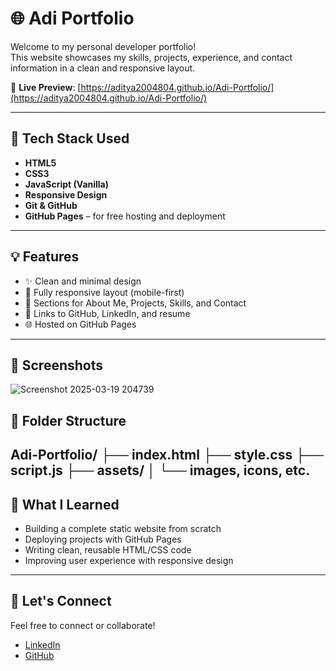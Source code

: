 # 🌐 Adi Portfolio

Welcome to my personal developer portfolio!  
This website showcases my skills, projects, experience, and contact information in a clean and responsive layout.

🔗 **Live Preview**: [https://aditya2004804.github.io/Adi-Portfolio/](https://aditya2004804.github.io/Adi-Portfolio/)

---

## 🚀 Tech Stack Used

- **HTML5**
- **CSS3**
- **JavaScript (Vanilla)**
- **Responsive Design**
- **Git & GitHub**
- **GitHub Pages** – for free hosting and deployment

---

## 💡 Features

- ✨ Clean and minimal design  
- 📱 Fully responsive layout (mobile-first)  
- 💼 Sections for About Me, Projects, Skills, and Contact  
- 🔗 Links to GitHub, LinkedIn, and resume  
- 🌐 Hosted on GitHub Pages

---

## 📸 Screenshots

![Screenshot 2025-03-19 204739](https://github.com/user-attachments/assets/06365ac7-7b85-4aff-93cf-3d28f6785d98)


## 📁 Folder Structure

Adi-Portfolio/ ├── index.html ├── style.css ├── script.js ├── assets/ │ └── images, icons, etc.
---

## 🧠 What I Learned

- Building a complete static website from scratch  
- Deploying projects with GitHub Pages  
- Writing clean, reusable HTML/CSS code  
- Improving user experience with responsive design  

---

## 🤝 Let's Connect

Feel free to connect or collaborate!  
- [LinkedIn](https://www.linkedin.com/in/aditya2004804/)  
- [GitHub](https://github.com/aditya2004804)  

